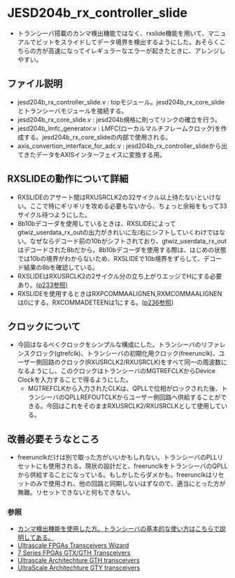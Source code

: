 # JESD204b_rx_controller_slide
* トランシーバ搭載のカンマ検出機能ではなく、rxslide機能を用いて、マニュアルでビットをスライドしてデータ境界を検出するようにした。おそらくこちらの方が高速になってイレギュラーなエラーが起きたときに、アレンジしやすい。

## ファイル説明
* jesd204b_rx_controller_slide.v : topモジュール。jesd204b_rx_core_slideとトランシーバモジュールを接続する。
* jesd204b_rx_core_slide.v : jesd204b規格に則ってリンクの確立を行う。
* jesd204b_lmfc_generator.v : LMFC(ローカルマルチフレームクロック)を作成する。jesd204b_rx_core_slideの内部で使用される。
* axis_convertion_interface_for_adc.v : jesd204b_rx_controller_slideから出てきたデータをAXISインターフェイスに変換する用。

## RXSLIDEの動作について詳細
* RXSLIDEのアサート間はRXUSRCLK2の32サイクル以上待たないといけない。ここで特にギリギリを攻める必要もないから、ちょっと余裕をもって33サイクル待つようにした。
* 8b10bデコーダを使用しているときは、RXSLIDEによってgtwiz_userdata_rx_outの出力がきれいに左/右にシフトしていくわけではない。なぜならデコード前の10bがシフトされており、gtwiz_userdata_rx_outはデコードされた8bだから。8b10bデコーダを使用する際は、はじめの状態では10bの境界がわからないため、RXSLIDEで10b境界をずらして、デコード結果の8bを確認している。
* RXSLIDEはRXUSRCLK2の2サイクル分の立ち上がりエッジでHにする必要あり。[(p233参照)](https://docs.xilinx.com/v/u/ja-JP/ug578-ultrascale-gty-transceivers)
* RXSLIDEを使用するときはRXPCOMMAALIGNEN,RXMCOMMAALIGNENは0にする。RXCOMMADETEENは1にする。[(p236参照)](https://docs.xilinx.com/v/u/ja-JP/ug578-ultrascale-gty-transceivers)

## クロックについて
* 今回はなるべくクロックをシンプルな構成にした。トランシーバのリファレンスクロック(gtrefclk)、トランシーバの初期化用クロック(freerunclk)、ユーザー側回路のクロック(RXUSRCLK2/RXUSRCLK)をすべて同一の周波数になるようにし、このクロックはトランシーバのMGTREFCLKからDevice Clockを入力することで得るようにした。
    * MGTREFCLKから入力されたCLKは、QPLLで位相がロックされた後、トランシーバのQPLLREFOUTCLKからユーザー側回路へ供給することができる。今回はこれをそのままRXUSRCLK2/RXUSRCLKとして使用している。

## 改善必要そうなところ
* freerunclkだけは別で取った方がいいかもしれない。トランシーバのPLLリセットにも使用される。現状の設計だと、freerunclkをトランシーバのQPLLから供給することになっている。もしかしたらダメかも。freerunclkはリセットのみで使用され、他の回路と同期しないはずなので、適当にとった方が無難。リセットできないと何もできない。

### 参照
* [カンマ検出機能を使用した方。トランシーバの基本的な使い方はこちらで説明してある。]()
* [Ultrascale FPGAs Transceivers Wizard](https://docs.xilinx.com/v/u/ja-JP/pg182-gtwizard-ultrascale)
* [7 Series FPGAs GTX/GTH Transceivers](http://padley.rice.edu/cms/OH_GE21/UG476_7Series_Transceivers.pdf)
* [Ultrascale Architechture GTH transceivers](https://docs.xilinx.com/v/u/ja-JP/ug576-ultrascale-gth-transceivers)
* [UltraScale Architechture GTY transceivers](https://docs.xilinx.com/v/u/ja-JP/ug578-ultrascale-gty-transceivers)
